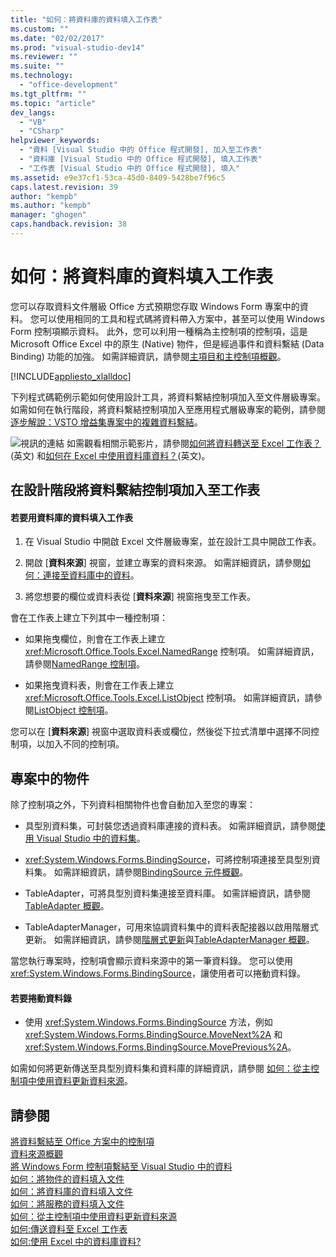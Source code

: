 ```yaml
---
title: "如何：將資料庫的資料填入工作表"
ms.custom: ""
ms.date: "02/02/2017"
ms.prod: "visual-studio-dev14"
ms.reviewer: ""
ms.suite: ""
ms.technology: 
  - "office-development"
ms.tgt_pltfrm: ""
ms.topic: "article"
dev_langs: 
  - "VB"
  - "CSharp"
helpviewer_keywords: 
  - "資料 [Visual Studio 中的 Office 程式開發], 加入至工作表"
  - "資料庫 [Visual Studio 中的 Office 程式開發], 填入工作表"
  - "工作表 [Visual Studio 中的 Office 程式開發], 填入"
ms.assetid: e9e37cf1-53ca-45d0-8409-5428be7f96c5
caps.latest.revision: 39
author: "kempb"
ms.author: "kempb"
manager: "ghogen"
caps.handback.revision: 38
---
```

# 如何：將資料庫的資料填入工作表
  您可以存取資料文件層級 Office 方式預期您存取 Windows Form 專案中的資料。  您可以使用相同的工具和程式碼將資料帶入方案中，甚至可以使用 Windows Form 控制項顯示資料。  此外，您可以利用一種稱為主控制項的控制項，這是 Microsoft Office Excel 中的原生 \(Native\) 物件，但是經過事件和資料繫結 \(Data Binding\) 功能的加強。  如需詳細資訊，請參閱[主項目和主控制項概觀](../vsto/host-items-and-host-controls-overview.md)。  
  
 [!INCLUDE[appliesto_xlalldoc](../vsto/includes/appliesto-xlalldoc-md.md)]  
  
 下列程式碼範例示範如何使用設計工具，將資料繫結控制項加入至文件層級專案。  如需如何在執行階段，將資料繫結控制項加入至應用程式層級專案的範例，請參閱[逐步解說：VSTO 增益集專案中的複雜資料繫結](../vsto/walkthrough-complex-data-binding-in-vsto-add-in-project.md)。  
  
 ![視訊的連結](~/data-tools/media/playvideo.gif "視訊的連結") 如需觀看相關示範影片，請參閱[如何將資料轉送至 Excel 工作表？](http://go.microsoft.com/fwlink/?LinkID=130277)\(英文\) 和[如何在 Excel 中使用資料庫資料？](http://go.microsoft.com/fwlink/?LinkID=130287)\(英文\)。  
  
## 在設計階段將資料繫結控制項加入至工作表  
  
#### 若要用資料庫的資料填入工作表  
  
1.  在 Visual Studio 中開啟 Excel 文件層級專案，並在設計工具中開啟工作表。  
  
2.  開啟 \[**資料來源**\] 視窗，並建立專案的資料來源。  如需詳細資訊，請參閱[如何：連接至資料庫中的資料](~/data-tools/how-to-connect-to-data-in-a-database.md)。  
  
3.  將您想要的欄位或資料表從 \[**資料來源**\] 視窗拖曳至工作表。  
  
 會在工作表上建立下列其中一種控制項：  
  
-   如果拖曳欄位，則會在工作表上建立 <xref:Microsoft.Office.Tools.Excel.NamedRange> 控制項。  如需詳細資訊，請參閱[NamedRange 控制項](../vsto/namedrange-control.md)。  
  
-   如果拖曳資料表，則會在工作表上建立 <xref:Microsoft.Office.Tools.Excel.ListObject> 控制項。  如需詳細資訊，請參閱[ListObject 控制項](../vsto/listobject-control.md)。  
  
 您可以在 \[**資料來源**\] 視窗中選取資料表或欄位，然後從下拉式清單中選擇不同控制項，以加入不同的控制項。  
  
## 專案中的物件  
 除了控制項之外，下列資料相關物件也會自動加入至您的專案：  
  
-   具型別資料集，可封裝您透過資料庫連接的資料表。  如需詳細資訊，請參閱[使用 Visual Studio 中的資料集](../data-tools/dataset-tools-in-visual-studio.md)。  
  
-   <xref:System.Windows.Forms.BindingSource>，可將控制項連接至具型別資料集。  如需詳細資訊，請參閱[BindingSource 元件概觀](http://msdn.microsoft.com/library/be838caf-fcb0-4b68-827f-58b2c04b747f)。  
  
-   TableAdapter，可將具型別資料集連接至資料庫。  如需詳細資訊，請參閱[TableAdapter 概觀](/visual-studio/data-tools/tableadapter-overview)。  
  
-   TableAdapterManager，可用來協調資料集中的資料表配接器以啟用階層式更新。  如需詳細資訊，請參閱[階層式更新](../data-tools/hierarchical-update.md)與[TableAdapterManager 概觀](http://msdn.microsoft.com/library/33076d42-6b41-491a-ac11-6c6339aea650)。  
  
 當您執行專案時，控制項會顯示資料來源中的第一筆資料錄。  您可以使用 <xref:System.Windows.Forms.BindingSource>，讓使用者可以捲動資料錄。  
  
#### 若要捲動資料錄  
  
-   使用 <xref:System.Windows.Forms.BindingSource> 方法，例如 <xref:System.Windows.Forms.BindingSource.MoveNext%2A> 和 <xref:System.Windows.Forms.BindingSource.MovePrevious%2A>。  
  
 如需如何將更新傳送至具型別資料集和資料庫的詳細資訊，請參閱 [如何：從主控制項中使用資料更新資料來源](../vsto/how-to-update-a-data-source-with-data-from-a-host-control.md)。  
  
## 請參閱  
 [將資料繫結至 Office 方案中的控制項](../vsto/binding-data-to-controls-in-office-solutions.md)   
 [資料來源概觀](../data-tools/add-new-data-sources.md)   
 [將 Windows Form 控制項繫結至 Visual Studio 中的資料](../Topic/Binding%20Windows%20Forms%20controls%20to%20data%20in%20Visual%20Studio.md)   
 [如何：將物件的資料填入文件](../vsto/how-to-populate-documents-with-data-from-objects.md)   
 [如何：將資料庫的資料填入文件](../vsto/how-to-populate-documents-with-data-from-a-database.md)   
 [如何：將服務的資料填入文件](../vsto/how-to-populate-documents-with-data-from-services.md)   
 [如何：從主控制項中使用資料更新資料來源](../vsto/how-to-update-a-data-source-with-data-from-a-host-control.md)   
 [如何:傳送資料至 Excel 工作表](http://go.microsoft.com/fwlink/?LinkID=130277)   
 [如何:使用 Excel 中的資料庫資料?](http://go.microsoft.com/fwlink/?LinkID=130287)  
  
  